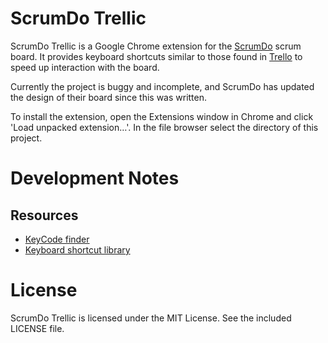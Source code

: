 ScrumDo Trellic
===============

ScrumDo Trellic is a Google Chrome extension for the [ScrumDo](http://www.scrumdo.com) scrum board. It provides keyboard shortcuts similar to those found in [Trello](https://trello.com) to speed up interaction with the board.

Currently the project is buggy and incomplete, and ScrumDo has updated the design of their board since this was written.

To install the extension, open the Extensions window in Chrome and click 'Load unpacked extension…'. In the file browser select the directory of this project.


# Development Notes
## Resources
- [KeyCode finder](http://jsfiddle.net/vWx8V/)
- [Keyboard shortcut library](http://craig.is/killing/mice)


# License
ScrumDo Trellic is licensed under the MIT License. See the included LICENSE file.
